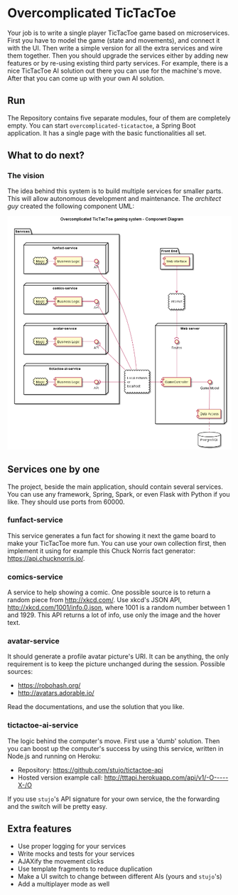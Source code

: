 # Overcomplicated TicTacToe

Your job is to write a single player TicTacToe game based on microservices. 
First you have to model the game (state and movements), and connect it with the UI. 
Then write a simple version for all the extra services and wire them together. 
Then you should upgrade the services either by adding new features or by re-using existing third party services.
For example, there is a nice TicTacToe AI solution out there you can use for the machine's move. After that you can come up with your own AI solution. 

## Run

The Repository contains five separate modules, four of them are completely empty.
You can start `overcomplicated-ticatactoe`, a Spring Boot application. 
It has a single page with the basic functionalities all set.

## What to do next?

### The vision

The idea behind this system is to build multiple services for smaller parts. 
This will allow autonomous development and maintenance. 
The *architect guy* created the following component UML:

![UML](overcomplicated-tictactoe/overcomplicated-tictactoe-diagram.png)


## Services one by one</a>

The project, beside the main application, should contain several services. 
You can use any framework, Spring, Spark, or even Flask with Python if you like.
They should use ports from 60000.

### funfact-service

This service generates a fun fact for showing it next the game board to make your TicTacToe more fun.
You can use your own collection first, then implement it using for example this Chuck Norris fact generator: https://api.chucknorris.io/.

### comics-service

A service to help showing a comic. One possible source is to return a random piece from 
http://xkcd.com/. 
Use xkcd's JSON API, http://xkcd.com/1001/info.0.json, where 1001 is a random number between 1 and 1929.
This API returns a lot of info, use only the image and the hover text.

### avatar-service

It should generate a profile avatar picture's URI.
It can be anything, the only requirement is to keep the picture unchanged during the session.
Possible sources:
- https://robohash.org/
- http://avatars.adorable.io/

Read the documentations, and use the solution that you like.

### tictactoe-ai-service

The logic behind the computer's move. 
First use a 'dumb' solution. 
Then you can boost up the computer's success by using this service, written in Node.js and running on Heroku:

- Repository: https://github.com/stujo/tictactoe-api
- Hosted version example call: http://tttapi.herokuapp.com/api/v1/-O-----X-/O
 
If you use `stujo`'s API signature for your own service, the the forwarding and the switch will be pretty easy.

 
## Extra features

- Use proper logging for your services
- Write mocks and tests for your services
- AJAXify the movement clicks
- Use template fragments to reduce duplication
- Make a UI switch to change between different AIs (yours and `stujo`'s)
- Add a multiplayer mode as well
